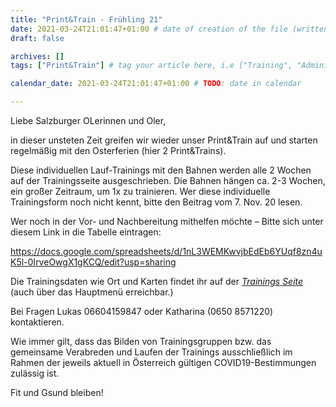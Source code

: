 ```yaml
---
title: "Print&Train - Frühling 21"
date: 2021-03-24T21:01:47+01:00 # date of creation of the file (written)
draft: false

archives: []
tags: ["Print&Train"] # tag your article here, i.e ["Training", "Administratives"]

calendar_date: 2021-03-24T21:01:47+01:00 # TODO: date in calendar

---
```


Liebe Salzburger OLerinnen und Oler,

in dieser unsteten Zeit greifen wir wieder unser Print&Train auf und starten regelmäßig mit den Osterferien (hier 2 Print&Trains).

<!--more-->

Diese individuellen Lauf-Trainings mit den Bahnen werden alle 2 Wochen auf der Trainingsseite ausgeschrieben. Die Bahnen hängen ca. 2-3 Wochen, ein großer Zeitraum, um 1x zu trainieren. Wer diese individuelle Trainingsform noch nicht kennt, bitte den Beitrag vom 7. Nov. 20 lesen.

Wer noch in der Vor- und Nachbereitung mithelfen möchte – Bitte sich unter diesem Link in die Tabelle eintragen:

https://docs.google.com/spreadsheets/d/1nL3WEMKwvjbEdEb6YUqf8zn4uK5l-0IrveOwgX1gKCQ/edit?usp=sharing

Die Trainingsdaten wie Ort und Karten findet ihr auf der *[Trainings Seite](/training/pat_spr_2021/)* (auch über das Hauptmenü erreichbar.)

Bei Fragen Lukas 06604159847 oder Katharina (0650 8571220) kontaktieren.

Wie immer gilt, dass das Bilden von Trainingsgruppen bzw. das gemeinsame Verabreden und Laufen der Trainings ausschließlich im Rahmen der jeweils aktuell in Österreich gültigen COVID19-Bestimmungen zulässig ist.

Fit und Gsund bleiben!